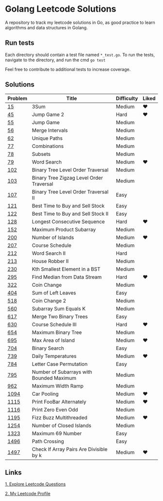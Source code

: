 # Golang Leetcode Solutions
A repository to track my leetcode solutions in Go, as good practice to learn algorithms and data structures in Golang.

## Run tests
Each directory should contain a test file named `*_test.go`. To run the tests, navigate to the directory, and run the cmd `go test`

Feel free to contribute to additional tests to increase coverage.

## Solutions
|Problem|Title|Difficulty|Liked|
|-------------|--------------------------|------------- |------------- |
|[15](https://leetcode.com/problems/3sum/)| 3Sum|Medium|❤|
|[45](https://leetcode.com/problems/jump-game-ii/)| Jump Game 2|Hard|❤|
|[55](https://leetcode.com/problems/jump-game)| Jump Game|Medium||
|[56](https://leetcode.com/problems/merge-intervals/)| Merge Intervals|Medium||
|[62](https://leetcode.com/problems/unique-paths/)| Unique Paths|Medium||
|[77](https://leetcode.com/problems/combinations/)| Combinations|Medium||
|[78](https://leetcode.com/problems/subsets/)| Subsets|Medium||
|[79](https://leetcode.com/problems/word-search/)| Word Search|Medium|❤|
|[102](https://leetcode.com/problems/binary-tree-level-order-traversal/)| Binary Tree Level Order Traversal|Medium||
|[103](https://leetcode.com/problems/binary-tree-zigzag-level-order-traversal/)| Binary Tree Zigzag Level Order Traversal|Medium||
|[107](https://leetcode.com/problems/binary-tree-level-order-traversal-ii/)| Binary Tree Level Order Traversal II|Easy||
|[121](https://leetcode.com/problems/best-time-to-buy-and-sell-stock/)| Best Time to Buy and Sell Stock|Easy||
|[122](https://leetcode.com/problems/best-time-to-buy-and-sell-stock-ii/)| Best Time to Buy and Sell Stock II|Easy||
|[128](https://leetcode.com/problems/longest-consecutive-sequence/)| Longest Consecutive Sequence|Hard|❤|
|[152](https://leetcode.com/problems/maximum-product-subarray/)| Maximum Product Subarray|Medium||
|[200](https://leetcode.com/problems/number-of-islands/)| Number of Islands|Medium|❤|
|[207](https://leetcode.com/problems/course-schedule/)| Course Schedule|Medium||
|[212](https://leetcode.com/problems/word-search-ii/)| Word Search II|Hard||
|[213](https://leetcode.com/problems/house-robber-ii/)| House Robber II|Medium||
|[230](https://leetcode.com/problems/kth-smallest-element-in-a-bst/)| Kth Smallest Element in a BST|Medium||
|[295](https://leetcode.com/problems/find-median-from-data-stream/)| Find Median from Data Stream|Hard|❤|
|[322](https://leetcode.com/problems/coin-change/)| Coin Change|Medium||
|[404](https://leetcode.com/problems/sum-of-left-leaves/)| Sum of Left Leaves|Easy||
|[518](https://leetcode.com/problems/coin-change-2/)| Coin Change 2|Medium||
|[560](https://leetcode.com/problems/subarray-sum-equals-k/)| Subarray Sum Equals K|Medium||
|[617](https://leetcode.com/problems/merge-two-binary-trees/)| Merge Two Binary Trees|Easy||
|[630](https://leetcode.com/problems/course-schedule-iii/)| Course Schedule III|Hard|❤|
|[654](https://leetcode.com/problems/maximum-binary-tree/)| Maximum Binary Tree|Medium||
|[695](https://leetcode.com/problems/max-area-of-island/)| Max Area of Island|Medium|❤|
|[704](https://leetcode.com/problems/binary-search/)| Binary Search|Easy||
|[739](https://leetcode.com/problems/daily-temperatures/)| Daily Temperatures|Medium|❤|
|[784](https://leetcode.com/problems/letter-case-permutation/)| Letter Case Permutation|Easy||
|[795](https://leetcode.com/problems/number-of-subarrays-with-bounded-maximum/)| Number of Subarrays with Bounded Maximum|Medium||
|[962](https://leetcode.com/problems/maximum-width-ramp/)| Maximum Width Ramp|Medium||
|[1094](https://leetcode.com/problems/car-pooling/)| Car Pooling|Medium|❤|
|[1115](https://leetcode.com/problems/print-foobar-alternately/)| Print FooBar Alternately|Medium|❤|
|[1116](https://leetcode.com/problems/print-zero-even-odd/)| Print Zero Even Odd|Medium||
|[1195](https://leetcode.com/problems/fizz-buzz-multithreaded/)| Fizz Buzz Multithreaded|Medium|❤|
|[1254](https://leetcode.com/problems/number-of-closed-islands/)| Number of Closed Islands|Medium||
|[1323](https://leetcode.com/problems/maximum-69-number/)| Maximum 69 Number|Easy||
|[1496](https://leetcode.com/problems/path-crossing/)| Path Crossing|Easy||
|[1497](https://leetcode.com/problems/check-if-array-pairs-are-divisible-by-k/)| Check If Array Pairs Are Divisible by k|Medium|❤|

## Links
[1. Explore Leetcode Questions](https://leetcode.com/problemset/all/)

[2. My Leetcode Profile](https://leetcode.com/yonlugoh/)